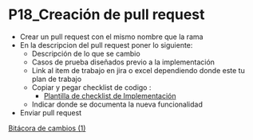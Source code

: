# P18_Creación de pull request

- Crear un pull request con el mismo nombre que la rama
- En la descripcion del pull request poner lo siguiente:
    - Descripción de lo que se cambio
    - Casos de prueba diseñados previo a la implementación
    - Link al item de trabajo en jira o excel dependiendo donde este tu plan de trabajo
    - Copiar y pegar checklist de codigo :
        - [Plantilla de checklist de Implementación](../Plantillas%20afe79d22a53b40d3bb2885218d181405/PL14_Checklist%20de%20Implementacio%CC%81n%209f84d98979934903a0134a838d083f0d.md)
    - Indicar donde se documenta la nueva funcionalidad
- Enviar pull request

[Bitácora de cambios (1)](P18_Creacio%CC%81n%20de%20pull%20request%20b11c58cb1ce14b42950a56f0b4e618cf/Bita%CC%81cora%20de%20cambios%20(1)%2051d510da867f47c19d44f8185a9d5691.csv)